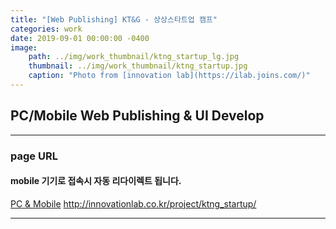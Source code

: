 ```yaml
---
title: "[Web Publishing] KT&G - 상상스타트업 캠프"
categories: work
date: 2019-09-01 00:00:00 -0400
image: 
    path: ../img/work_thumbnail/ktng_startup_lg.jpg
    thumbnail: ../img/work_thumbnail/ktng_startup.jpg
    caption: "Photo from [innovation lab](https://ilab.joins.com/)"
---
```

<style>
.entry-feature-image{max-width: 500px;}
</style>

## PC/Mobile Web Publishing & UI Develop

---

### page URL
#### mobile 기기로 접속시 자동 리다이렉트 됩니다.
[PC & Mobile](http://innovationlab.co.kr/project/ktng_startup/)
http://innovationlab.co.kr/project/ktng_startup/

---

